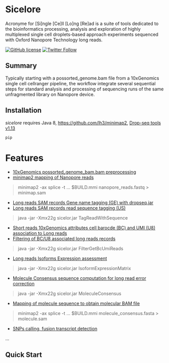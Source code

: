 # Sicelore
Acronyme for [Si]ngle [Ce]ll [Lo]ng [Re]ad is a suite of tools dedicated to the bioinformatics processing, analysis 
and exploration of highly multiplexed single cell droplets-based approach experiments sequenced with Oxford Nanopore 
Technology long reads.

[![GitHub license]()]()
[![Twitter Follow](https://img.shields.io/twitter/follow/kevinlebrigand.svg?style=social&logo=twitter)](https://twitter.com/kevinlebrigand)

## Summary
Typically starting with a possorted_genome.bam file from a 10xGenomics single cell cellranger pipeline, the workflow integrate several sequential steps for standard analysis and processing of sequencing runs of the same unfragmented library on Nanopore device.

## Installation
*sicelore* requires Java 8, <a href="https://github.com/lh3/minimap2">https://github.com/lh3/minimap2</a>, <a href="http://mccarrolllab.com/download/1276/">Drop-seq tools v1.13</a>

```bash
pip 
```

# Features
* [10xGenomics possorted_genome_bam.bam preprocessing]()
* [minimap2 mapping of Nanopore reads]()
>minimap2 -ax splice -t ... $BUILD.mmi nanopore_reads.fastq > minimap.sam
* [Long reads SAM records Gene name tagging (GE) with dropseq.jar]()
* [Long reads SAM records read sequence tagging (US)]()
>java -jar -Xmx22g sicelor.jar TagReadWithSequence
* [Short reads 10xGenomics attributes cell barocde (BC) and UMI (U8) association to Long reads]()
* [Filtering of BC/U8 associated long reads records]()
>java -jar -Xmx22g sicelor.jar FilterGetBcUmiReads
* [Long reads Isoforms Expression assessment]()
>java -jar -Xmx22g sicelor.jar IsoformExpressionMatrix
* [Molecule Consensus sequence computation for long read error correction]()
>java -jar -Xmx22g sicelor.jar MoleculeConsensus
* [Mapping of molecule sequence to obtain molecular BAM file]()
>minimap2 -ax splice -t ... $BUILD.mmi molecule_consensus.fasta > molecule.sam
* [SNPs calling, fusion transcript detection]()

...

## Quick Start

